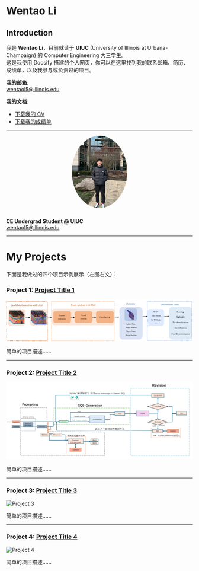 # Wentao Li

## Introduction

我是 **Wentao Li**，目前就读于 **UIUC** (University of Illinois at Urbana-Champaign) 的 Computer Engineering 大三学生。  
这是我使用 Docsify 搭建的个人网页，你可以在这里找到我的联系邮箱、简历、成绩单，以及我参与或负责过的项目。

**我的邮箱**:  
[wentaol5@illinois.edu](mailto:wentaol5@illinois.edu)

**我的文档**:  
- [下载我的 CV](downloads/Wentao_Li_Resume.pdf)  
- [下载我的成绩单](downloads/transcript.pdf)

---

<div style="text-align: center;">
<img src="assets/meimage.png" alt="Wentao Li" style="width: 150px; border-radius: 50%; margin-bottom: 10px;" />
</div>

**CE Undergrad Student @ UIUC**  
[wentaol5@illinois.edu](mailto:wentaol5@illinois.edu)

---

# My Projects

下面是我做过的四个项目示例展示（左图右文）：

### Project 1: [Project Title 1](https://linktoproject1.com)

![Project 1](assets/Volleyball_process.png)

简单的项目描述……

---

### Project 2: [Project Title 2](https://linktoproject2.com)

![Project 2](assets/sql_process.png)

简单的项目描述……

---

### Project 3: [Project Title 3](https://linktoproject3.com)

![Project 3](project3.jpg)

简单的项目描述……

---

### Project 4: [Project Title 4](https://linktoproject4.com)

![Project 4](project4.jpg)

简单的项目描述……
